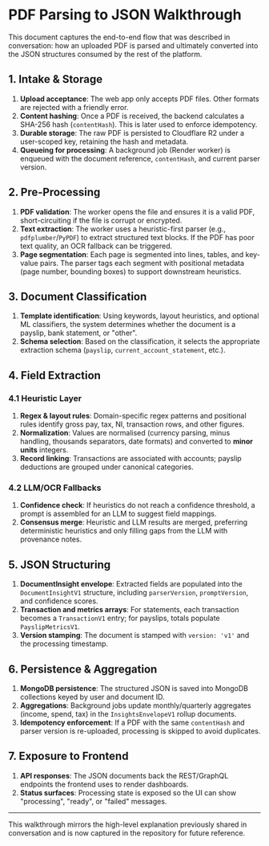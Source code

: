 # PDF Parsing to JSON Walkthrough

This document captures the end-to-end flow that was described in conversation: how an uploaded PDF is parsed and ultimately converted into the JSON structures consumed by the rest of the platform.

## 1. Intake & Storage
1. **Upload acceptance**: The web app only accepts PDF files. Other formats are rejected with a friendly error.
2. **Content hashing**: Once a PDF is received, the backend calculates a SHA-256 hash (`contentHash`). This is later used to enforce idempotency.
3. **Durable storage**: The raw PDF is persisted to Cloudflare R2 under a user-scoped key, retaining the hash and metadata.
4. **Queueing for processing**: A background job (Render worker) is enqueued with the document reference, `contentHash`, and current parser version.

## 2. Pre-Processing
1. **PDF validation**: The worker opens the file and ensures it is a valid PDF, short-circuiting if the file is corrupt or encrypted.
2. **Text extraction**: The worker uses a heuristic-first parser (e.g., `pdfplumber`/`PyPDF`) to extract structured text blocks. If the PDF has poor text quality, an OCR fallback can be triggered.
3. **Page segmentation**: Each page is segmented into lines, tables, and key-value pairs. The parser tags each segment with positional metadata (page number, bounding boxes) to support downstream heuristics.

## 3. Document Classification
1. **Template identification**: Using keywords, layout heuristics, and optional ML classifiers, the system determines whether the document is a payslip, bank statement, or "other".
2. **Schema selection**: Based on the classification, it selects the appropriate extraction schema (`payslip`, `current_account_statement`, etc.).

## 4. Field Extraction
### 4.1 Heuristic Layer
1. **Regex & layout rules**: Domain-specific regex patterns and positional rules identify gross pay, tax, NI, transaction rows, and other figures.
2. **Normalization**: Values are normalised (currency parsing, minus handling, thousands separators, date formats) and converted to **minor units** integers.
3. **Record linking**: Transactions are associated with accounts; payslip deductions are grouped under canonical categories.

### 4.2 LLM/OCR Fallbacks
1. **Confidence check**: If heuristics do not reach a confidence threshold, a prompt is assembled for an LLM to suggest field mappings.
2. **Consensus merge**: Heuristic and LLM results are merged, preferring deterministic heuristics and only filling gaps from the LLM with provenance notes.

## 5. JSON Structuring
1. **DocumentInsight envelope**: Extracted fields are populated into the `DocumentInsightV1` structure, including `parserVersion`, `promptVersion`, and confidence scores.
2. **Transaction and metrics arrays**: For statements, each transaction becomes a `TransactionV1` entry; for payslips, totals populate `PayslipMetricsV1`.
3. **Version stamping**: The document is stamped with `version: 'v1'` and the processing timestamp.

## 6. Persistence & Aggregation
1. **MongoDB persistence**: The structured JSON is saved into MongoDB collections keyed by user and document ID.
2. **Aggregations**: Background jobs update monthly/quarterly aggregates (income, spend, tax) in the `InsightsEnvelopeV1` rollup documents.
3. **Idempotency enforcement**: If a PDF with the same `contentHash` and parser version is re-uploaded, processing is skipped to avoid duplicates.

## 7. Exposure to Frontend
1. **API responses**: The JSON documents back the REST/GraphQL endpoints the frontend uses to render dashboards.
2. **Status surfaces**: Processing state is exposed so the UI can show "processing", "ready", or "failed" messages.

---

This walkthrough mirrors the high-level explanation previously shared in conversation and is now captured in the repository for future reference.
